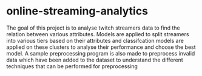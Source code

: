 # online-streaming-analytics

The goal of this project is to analyse twitch streamers data to find the relation between various attributes.
Models are applied to split streamers into various tiers based on their attributes and classifcation models are applied on these clusters to analyse their performance and choose the best model.
A sample preprocessing program is also made to preprocess invalid data which have been added to the dataset to understand the different techniques that can be performed for preprocessing
